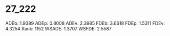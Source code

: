 # 27_222

ADEb: 1.9389
ADEp: 0.8008
ADEv: 2.3985
FDEb: 3.6618
FDEp: 1.5311
FDEv: 4.3254
Rank: 1152
WSADE: 1.3707
WSFDE: 2.5587